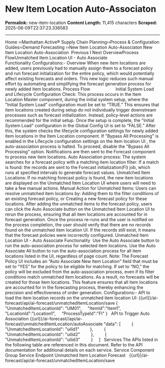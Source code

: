 # New Item Location Auto-Associaton

**Permalink:** new-item-location
**Content Length:** 11,415 characters
**Scraped:** 2025-08-09T22:37:23.336583

---

Home &rsaquo;&rsaquo;Manhattan Active® Supply Chain Planning&rsaquo;&rsaquo;Process &amp; Configuration Guides&rsaquo;&rsaquo;Demand Forecasting ››New Item Location Auto-Associaton New Item Location Auto-Association&nbsp; Previous&nbsp;I&nbsp;Next OverviewProcess FlowUnmatched Item Location UI - Auto Associate Functionality&nbsp;Configurations:- Overview When new item locations are added, users previously had to manually assign them to a forecast policy and run forecast initialization for the entire policy, which would potentially affect existing forecasts and orders. This new logic reduces such manual effort by automating and simplifying the forecast generation process for newly added item locations. Process Flow &nbsp; &nbsp; &nbsp; &nbsp; &nbsp; &nbsp; &nbsp; &nbsp; &nbsp; &nbsp; Initial System Load and Lifecycle Configuration Check: This process occurs in the Item Location Master component, during the initial system setup, where the &quot;Initial System Load&quot; configuration must be set to &ldquo;TRUE.&rdquo; This ensures that item locations created during setup do not individually trigger downstream processes such as forecast initialization. Instead, policy-level actions are recommended for the initial setup. Once the setup is complete, the &quot;Initial System Load&quot; configuration in the Global Config UI is set to &ldquo;FALSE.&rdquo; After this, the system checks the lifecycle configuration settings for newly added item locations in the Item Location component. If &quot;Bypass All Processing&quot; is enabled in the Lifecycle configuration settings on the item location UI , the auto-association process is halted. To proceed, disable the &quot;Bypass All Processing&quot; option. Notifications are then sent to the Forecast component to process new item locations. Auto Association process: The system searches for a forecast policy with a matching item location filter: If a match is found: the records are sent to the Forecast initialization(FI) job, which runs at specified intervals to generate forecast values. Unmatched Item Locations: If no matching forecast policy is found, the new item locations are displayed on the Unmatched Item Location UI where users will need to take a few manual actions. Manual Action for Unmatched Items: Users can resolve unmatched item locations by: Adding them to the filter conditions of an existing forecast policy, or Creating a new forecast policy for these locations. After adding the unmatched items to the forecast policy, users can click the Auto Associate button on the Unmatched Item Location UI to rerun the process, ensuring that all item locations are accounted for in forecast generation. Once the process re-runs and the user is notified on the process completion, the user should verify that there are no records found on the unmatched item location UI. If the records still exist, it means that the forecast policies were incorrectly configured. Unmatched Item Location UI - Auto Associate Functionality&nbsp; Use the Auto Associate button to run the auto-association process for selected item locations. Use the Auto Associate All button to run the auto-association process for all item locations listed in the UI, regardless of page count. Note: The Forecast Policy UI includes an &ldquo;Auto Associate New Item Location&rdquo; field that must be set to &ldquo;YES&rdquo; for the policy to be eligible for matching. If set to &ldquo;NO,&rdquo; the policy will be excluded from the auto-association process, even if its filter conditions match unmatched item locations. As a result, no forecasts will be created for those item locations. This feature ensures that all item locations are accounted for in the forecasting process, thereby enhancing the precision and effectiveness of order generation. Configurations:- API to load the item location records on the unmatched item location UI: {{url}}/ai-forecast/api/ai-forecast/unmatchedItemLocation/save { &nbsp;&nbsp;&nbsp; &quot;UnmatchedItemLocationId&quot;: &quot;UM01&quot;, &nbsp;&nbsp;&nbsp; &quot;ItemId&quot;:&quot;Item1&quot;, &nbsp;&nbsp;&nbsp; &quot;LocationId&quot;:&quot;Location1&quot;, &nbsp;&nbsp;&nbsp; &quot;ProcessTypeId&quot;:&quot;FI&quot; } &nbsp; API to Trigger Auto Association {{url}}/ai-forecast//api/ai-forecast/unmatchedItemLocation/autoAssociate &quot;data&quot;: [ &nbsp;&nbsp;&nbsp;&nbsp;&nbsp;&nbsp;&nbsp; { &nbsp;&nbsp;&nbsp;&nbsp;&nbsp;&nbsp;&nbsp;&nbsp;&nbsp;&nbsp;&nbsp; &quot;UnmatchedItemLocationId&quot;: &quot;uilid1&quot; &nbsp;&nbsp;&nbsp;&nbsp;&nbsp;&nbsp;&nbsp; }, &nbsp;&nbsp;&nbsp;&nbsp;&nbsp;&nbsp;&nbsp; { &nbsp;&nbsp;&nbsp;&nbsp;&nbsp;&nbsp;&nbsp;&nbsp;&nbsp;&nbsp;&nbsp; &quot;UnmatchedItemLocationId&quot;: &quot;uilid2&quot; &nbsp;&nbsp;&nbsp;&nbsp;&nbsp;&nbsp;&nbsp; }, &nbsp;&nbsp;&nbsp;&nbsp;&nbsp;&nbsp;&nbsp; { &nbsp;&nbsp;&nbsp;&nbsp;&nbsp;&nbsp;&nbsp;&nbsp;&nbsp;&nbsp;&nbsp; &quot;UnmatchedItemLocationId&quot;: &quot;uilid3&quot; &nbsp;&nbsp;&nbsp;&nbsp;&nbsp;&nbsp;&nbsp; } &nbsp;&nbsp;&nbsp; ] &nbsp; Services The&nbsp;APIs listed in the following table are referenced in this document. Refer to the API documentation for additional details on&nbsp;each service. Service Component Group Service Endpoint Unmatched Item Location Forecast &nbsp; {{url}}/ai-forecast/api/ai-forecast/unmatchedItemLocation/save